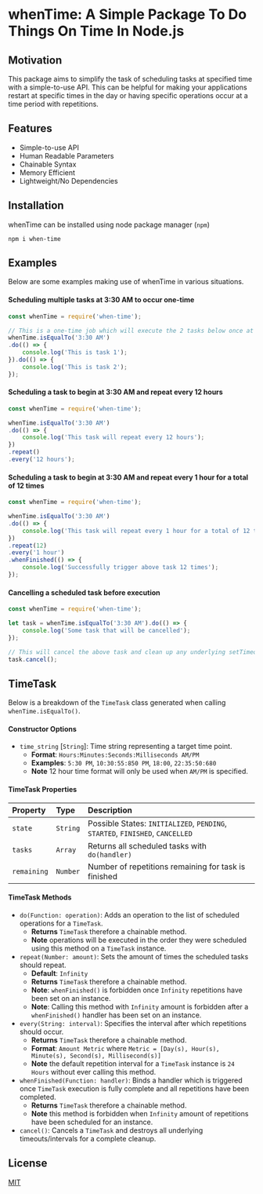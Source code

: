 # whenTime: A Simple Package To Do Things On Time In Node.js

## Motivation
This package aims to simplify the task of scheduling tasks at specified time with a simple-to-use API. This can be helpful for making your applications restart at specific times in the day or having specific operations occur at a time period with repetitions.

## Features
- Simple-to-use API
- Human Readable Parameters
- Chainable Syntax
- Memory Efficient
- Lightweight/No Dependencies

## Installation
whenTime can be installed using node package manager (`npm`)
```
npm i when-time
```

## Examples
Below are some examples making use of whenTime in various situations.

#### Scheduling multiple tasks at 3:30 AM to occur one-time
```javascript
const whenTime = require('when-time');

// This is a one-time job which will execute the 2 tasks below once at 3:30 AM
whenTime.isEqualTo('3:30 AM')
.do(() => {
    console.log('This is task 1');
}).do(() => {
    console.log('This is task 2');
});
```

#### Scheduling a task to begin at 3:30 AM and repeat every 12 hours
```javascript
const whenTime = require('when-time');

whenTime.isEqualTo('3:30 AM')
.do(() => {
    console.log('This task will repeat every 12 hours');
})
.repeat()
.every('12 hours');
```

#### Scheduling a task to begin at 3:30 AM and repeat every 1 hour for a total of 12 times
```javascript
const whenTime = require('when-time');

whenTime.isEqualTo('3:30 AM')
.do(() => {
    console.log('This task will repeat every 1 hour for a total of 12 times after 3:30 AM');
})
.repeat(12)
.every('1 hour')
.whenFinished(() => {
    console.log('Successfully trigger above task 12 times');
});
```

#### Cancelling a scheduled task before execution
```javascript
const whenTime = require('when-time');

let task = whenTime.isEqualTo('3:30 AM').do(() => {
    console.log('Some task that will be cancelled');
});

// This will cancel the above task and clean up any underlying setTimeouts/setIntervals
task.cancel();
```

## TimeTask
Below is a breakdown of the `TimeTask` class generated when calling `whenTime.isEqualTo()`.

#### Constructor Options
* `time_string` [`String`]: Time string representing a target time point.
  * **Format**: `Hours:Minutes:Seconds:Milliseconds AM/PM`
  * **Examples**: `5:30 PM`, `10:30:55:850 PM`, `18:00`, `22:35:50:680`
  * **Note** 12 hour time format will only be used when `AM/PM` is specified.

#### TimeTask Properties
| Property  | Type     | Description                |
| :-------- | :------- | :------------------------- |
| `state` | `String` | Possible States: `INITIALIZED`, `PENDING`, `STARTED`, `FINISHED`, `CANCELLED` |
| `tasks` | `Array` | Returns all scheduled tasks with `do(handler)` |
| `remaining` | `Number` | Number of repetitions remaining for task is finished |

#### TimeTask Methods
* `do(Function: operation)`: Adds an operation to the list of scheduled operations for a `TimeTask`.
    * **Returns** `TimeTask` therefore a chainable method.
    * **Note** operations will be executed in the order they were scheduled using this method on a `TimeTask` instance.
* `repeat(Number: amount)`: Sets the amount of times the scheduled tasks should repeat.
    * **Default**: `Infinity`
    * **Returns** `TimeTask` therefore a chainable method.
    * **Note**: `whenFinished()` is forbidden once `Infinity` repetitions have been set on an instance.
    * **Note**: Calling this method with `Infinity` amount is forbidden after a `whenFinished()` handler has been set on an instance.
* `every(String: interval)`: Specifies the interval after which repetitions should occur.
    * **Returns** `TimeTask` therefore a chainable method.
    * **Format**: `Amount Metric` where `Metric = [Day(s), Hour(s), Minute(s), Second(s), Millisecond(s)]`
    * **Note** the default repetition interval for a `TimeTask` instance is `24 Hours` without ever calling this method.
* `whenFinished(Function: handler)`: Binds a handler which is triggered once `TimeTask` execution is fully complete and all repetitions have been completed.
    * **Returns** `TimeTask` therefore a chainable method. 
    * **Note** this method is forbidden when `Infinity` amount of repetitions have been scheduled for an instance.
* `cancel()`: Cancels a `TimeTask` and destroys all underlying timeouts/intervals for a complete cleanup.
## License
[MIT](./LICENSE)